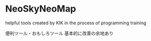 # NeoSkyNeoMap
helpful tools created by KIK in the process of programming training

便利ツール・おもしろツール
基本的に改善の余地あり

